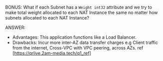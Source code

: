BONUS: What if each Subnet has a `Weight int32` attribute and we try to make total weight allocated to each NAT Instance the same no matter how subnets allocated to each NAT Instance?

ANSWER:
 - Advantages: This application functions like a Load Balancer.
 - Drawbacks: Incur more inter-AZ data transfer charges e.g Client traffic from the internet, Cross-VPC with VPC peering, across AZs. ref [https://qrlive.2am-media.tech/q1_ref]